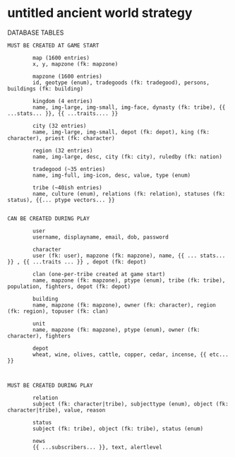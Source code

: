 untitled ancient world strategy
====

DATABASE TABLES

	MUST BE CREATED AT GAME START

			map (1600 entries)
			x, y, mapzone (fk: mapzone)

			mapzone (1600 entries)
			id, geotype (enum), tradegoods (fk: tradegood), persons, buildings (fk: building)

			kingdom (4 entries)
			name, img-large, img-small, img-face, dynasty (fk: tribe), {{ ...stats... }}, {{ ...traits.... }}

			city (32 entries)
			name, img-large, img-small, depot (fk: depot), king (fk: character), priest (fk: character)

			region (32 entries)
			name, img-large, desc, city (fk: city), ruledby (fk: nation)
			
			tradegood (~35 entries)
			name, img-full, img-icon, desc, value, type (enum)

			tribe (~40ish entries)
			name, culture (enum), relations (fk: relation), statuses (fk: status), {{... ptype vectors... }}


	CAN BE CREATED DURING PLAY

			user
			username, displayname, email, dob, password

			character
			user (fk: user), mapzone (fk: mapzone), name, {{ ... stats... }} , {{ ...traits ... }} , depot (fk: depot)

			clan (one-per-tribe created at game start)
			name, mapzone (fk: mapzone), ptype (enum), tribe (fk: tribe), population, fighters, depot (fk: depot)

			building
			name, mapzone (fk: mapzone), owner (fk: character), region (fk: region), topuser (fk: clan)

			unit
			name, mapzone (fk: mapzone), ptype (enum), owner (fk: character), fighters

			depot 
			wheat, wine, olives, cattle, copper, cedar, incense, {{ etc... }}



	MUST BE CREATED DURING PLAY

			relation
			subject (fk: character|tribe), subjecttype (enum), object (fk: character|tribe), value, reason

			status
			subject (fk: tribe), object (fk: tribe), status (enum)

			news
			{{ ...subscribers... }}, text, alertlevel

